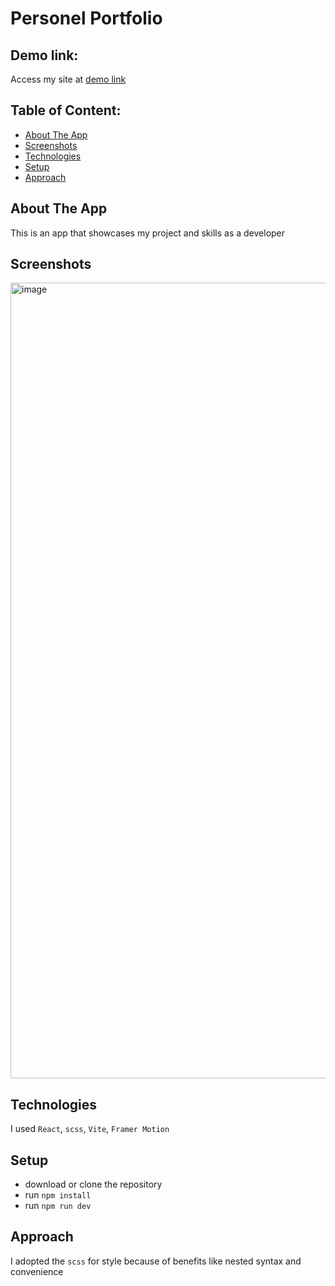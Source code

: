 # Personel Portfolio

## Demo link:

Access my site at [demo link](https://cute-yeot-8e7506.netlify.app/)

## Table of Content:

- [About The App](#about-the-app)
- [Screenshots](#screenshots)
- [Technologies](#technologies)
- [Setup](#setup)
- [Approach](#approach)

## About The App

This is an app that showcases my project and skills as a developer

## Screenshots
<img width="1273" alt="image" src="https://github.com/omdwid/personal-portfolio/assets/94010815/4a8a28fb-466f-4c74-9462-4f8d8f93721a">


## Technologies

I used `React`, `scss`, `Vite`, `Framer Motion`

## Setup

- download or clone the repository
- run `npm install`
- run `npm run dev`

## Approach

I adopted the `scss` for style because of benefits like nested syntax and convenience
